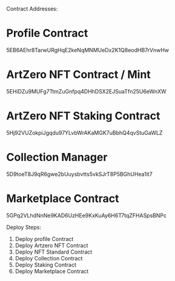 Contract Addresses:

# Profile Contract
5EB6AEhr8TarwURgHqE2keNqMNMUeDx2K1Q8eodHB7rVnwHw

# ArtZero NFT Contract / Mint
5EHiDZu9MUFg7TtmZuGnfpq4DHhDSX2EJSuaTfn25U6eWnXW

# ArtZero NFT Staking Contract
5Hj92VUZokpiJgqdu97YLvbWrAKaMGK7uBbhQ4qvStuGaWLZ

# Collection Manager
5D9toeT8J9qR6gwe2bUuysbvtts5vkSJrT8P5BGhUHea1it7

# Marketplace Contract
5GPq2VLhdNnNe9KAD6UzHEe9KxKuAy6H6T7tqZFHASpsBNPc


Deploy Steps:
1. Deploy profile Contract
2. Deploy Artzero NFT Contract
3. Deploy NFT Standard Contract
4. Deploy Collection Contract
5. Deploy Staking Contract
6. Deploy Marketplace Contract

